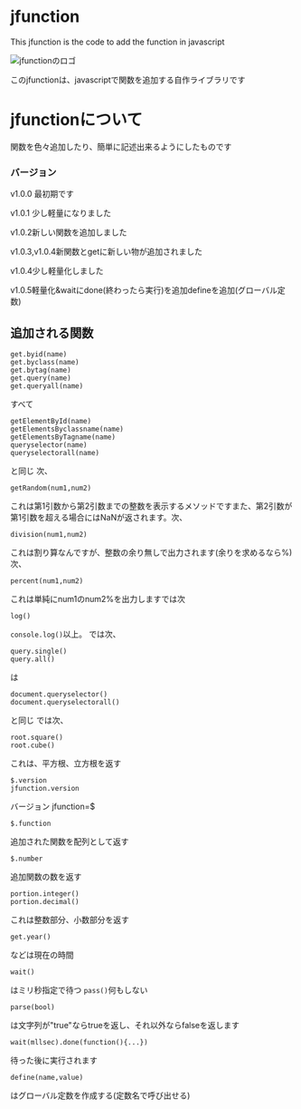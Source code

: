 # jfunction
This jfunction is the code to add the function in javascript

![jfunctionのロゴ](https://cdn.jsdelivr.net/gh/Akawatav/jfunction-homepage@main/icon.svg "ロゴ")

このjfunctionは、javascriptで関数を追加する自作ライブラリです
# jfunctionについて
関数を色々追加したり、簡単に記述出来るようにしたものです
### バージョン
v1.0.0 最初期です

v1.0.1 少し軽量になりました

v1.0.2新しい関数を追加しました

v1.0.3,v1.0.4新関数とgetに新しい物が追加されました

v1.0.4少し軽量化しました

v1.0.5軽量化&waitにdone(終わったら実行)を追加defineを追加(グローバル定数)
## 追加される関数
```
get.byid(name)
get.byclass(name)
get.bytag(name)
get.query(name)
get.queryall(name)
```
すべて
```
getElementById(name)
getElementsByclassname(name)
getElementsByTagname(name)
queryselector(name)
queryselectorall(name)
```
と同じ
次、
```
getRandom(num1,num2)
```
これは第1引数から第2引数までの整数を表示するメソッドですまた、第2引数が第1引数を超える場合にはNaNが返されます。次、
```
division(num1,num2)
```
これは割り算なんですが、整数の余り無しで出力されます(余りを求めるなら%)
次、
```
percent(num1,num2)
```
これは単純にnum1のnum2%を出力しますでは次
```
log()
```
```console.log()```以上。 では次、
```
query.single()
query.all()
```
は
```
document.queryselector()
document.queryselectorall()
```
と同じ では次、
```
root.square()
root.cube()
```
これは、平方根、立方根を返す
```
$.version
jfunction.version
```
バージョン
jfunction=$
```
$.function
```
追加された関数を配列として返す
```
$.number
```
追加関数の数を返す
```
portion.integer()
portion.decimal()
```
これは整数部分、小数部分を返す
```
get.year()
```
などは現在の時間
```
wait()
```
はミリ秒指定で待つ
```pass()```何もしない
```
parse(bool)
```
は文字列が"true"ならtrueを返し、それ以外ならfalseを返します
```
wait(mllsec).done(function(){...})
```
待った後に実行されます
```
define(name,value)
```
はグローバル定数を作成する(定数名で呼び出せる)
